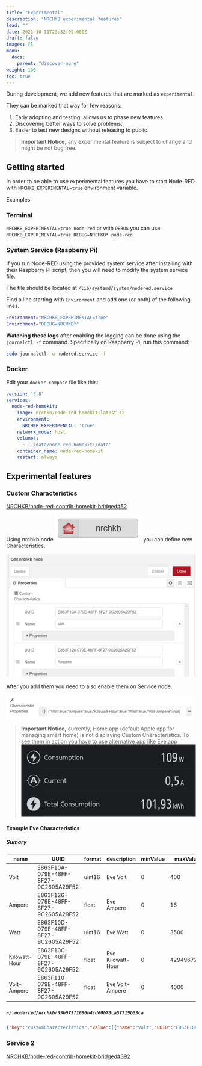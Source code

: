 ```yaml
---
title: "Experimental"
description: "NRCHKB experimental features"
lead: ""
date: 2021-10-11T23:32:09.000Z
draft: false
images: []
menu:
  docs:
    parent: "discover-more"
weight: 100
toc: true
---
```


During development, we add new features that are marked as `experimental`.

They can be marked that way for few reasons:

1. Early adopting and testing, allows us to phase new features.
2. Discovering better ways to solve problems.
3. Easier to test new designs without releasing to public.

> **Important Notice,** any experimental feature is subject to change and might be not bug free.

## Getting started

In order to be able to use experimental features you have to start Node-RED with `NRCHKB_EXPERIMENTAL=true` environment variable.

Examples

### Terminal

`NRCHKB_EXPERIMENTAL=true node-red` or with `DEBUG` you can use `NRCHKB_EXPERIMENTAL=true DEBUG=NRCHKB* node-red`

### System Service (Raspberry Pi)

If you run Node-RED using the provided system service after installing with their Raspberry Pi script, then you will need to modify the system service file.

The file should be located at `/lib/systemd/system/nodered.service`

Find a line starting with `Environment` and add one (or both) of the following lines.

```bash
Environment="NRCHKB_EXPERIMENTAL=true"
Environment="DEBUG=NRCHKB*"
```

**Watching these logs** after enabling the logging can be done using the `journalctl -f` command. Specifically on Raspberry Pi, run this command:

```bash
sudo journalctl -u nodered.service -f
```

### Docker

Edit your `docker-compose` file like this:

```yaml
version: '3.8'
services:
  node-red-homekit:
    image: nrchkb/node-red-homekit:latest-12
    environment:
      NRCHKB_EXPERIMENTAL: 'true'
    network_mode: host
    volumes:
      - './data/node-red-homekit:/data'
    container_name: node-red-homekit
    restart: always
```

## Experimental features

### Custom Characteristics

[NRCHKB/node-red-contrib-homekit-bridged#52](https://github.com/NRCHKB/node-red-contrib-homekit-bridged/issues/52)

Using nrchkb node ![nrchkb node](nrchkb-node.png) you can define new Characteristics.

![Custom Characteristics editor](custom-characteristics-nrchkb-node.png)

After you add them you need to also enable them on Service node.

![Service node Custom Characteristics](custom-characteristics-service-node.png)

> **Important Notice,** currently, Home.app (default Apple app for managing smart home) is not displaying Custom Characteristics.
> To see them in action you have to use alternative app like Eve.app
> ![Custom Characteristics Eve.app](custom-characteristics-eve-app.jpeg)

#### Example Eve Characteristics

##### Sumary

| name          | UUID                                 | format | description       | minValue | maxValue   | minStep |
| ------------- | ------------------------------------ | ------ | ----------------- | -------- | ---------- | ------- |
| Volt          | E863F10A-079E-48FF-8F27-9C2605A29F52 | uint16 | Eve Volt          | 0        | 400        | 3       |
| Ampere        | E863F126-079E-48FF-8F27-9C2605A29F52 | float  | Eve Ampere        | 0        | 16         | 0.01    |
| Watt          | E863F10D-079E-48FF-8F27-9C2605A29F52 | uint16 | Eve Watt          | 0        | 3500       |         |
| Kilowatt-Hour | E863F10C-079E-48FF-8F27-9C2605A29F52 | float  | Eve Kilowatt-Hour | 0        | 4294967295 | 0.01    |
| Volt-Ampere   | E863F110-079E-48FF-8F27-9C2605A29F52 | float  | Eve Volt-Ampere   | 0        | 4000       | 0.01    |

##### `~/.node-red/nrchkb/35b973f1696b4cd60b78ca5f719b83ca`

```json
{"key":"customCharacteristics","value":[{"name":"Volt","UUID":"E863F10A-079E-48FF-8F27-9C2605A29F52","format":"uint16","unit":"","perms":["pr","pw","ev","tw","wr"],"ev":"true","description":"Eve Volt","minValue":"0","maxValue":"400","minStep":"3","maxLen":"","maxDataLen":"","validValues":"","adminOnlyAccess":["0","1","2"]},{"name":"Ampere","UUID":"E863F126-079E-48FF-8F27-9C2605A29F52","format":"float","unit":"","perms":["pr","pw","ev","tw","wr"],"ev":"true","description":"Eve Ampere","minValue":"0","maxValue":"16","minStep":"0.01","maxLen":"","maxDataLen":"","validValues":"","adminOnlyAccess":["0","1","2"]},{"name":"Watt","UUID":"E863F10D-079E-48FF-8F27-9C2605A29F52","format":"uint16","unit":"","perms":["pr","pw","ev","tw","wr"],"ev":"true","description":"Eve Watt","minValue":"0","maxValue":"3500","minStep":"","maxLen":"","maxDataLen":"","validValues":"","adminOnlyAccess":["0","1","2"]},{"name":"Kilowatt-Hour","UUID":"E863F10C-079E-48FF-8F27-9C2605A29F52","format":"float","unit":"","perms":["pr","pw","ev","tw","wr"],"ev":"true","description":"Eve Kilowatt-Hour","minValue":"0","maxValue":"4294967295","minStep":"0.01","maxLen":"","maxDataLen":"","validValues":"","adminOnlyAccess":["0","1","2"]},{"name":"Volt-Ampere","UUID":"E863F110-079E-48FF-8F27-9C2605A29F52","format":"float","unit":"","perms":["pr","pw","ev","tw","wr"],"ev":"true","description":"Eve Volt-Ampere","minValue":"0","maxValue":"4000","minStep":"0.01","maxLen":"","maxDataLen":"","validValues":"","adminOnlyAccess":["0","1","2"]}]}
```

### Service 2

[NRCHKB/node-red-contrib-homekit-bridged#392](https://github.com/NRCHKB/node-red-contrib-homekit-bridged/issues/392)
